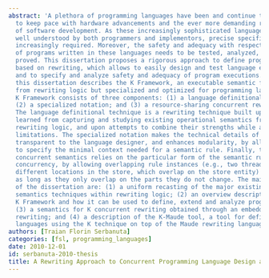 ```yaml
---
abstract: 'A plethora of programming languages have been and continue to be developed
  to keep pace with hardware advancements and the ever more demanding requirements
  of software development. As these increasingly sophisticated languages need to be
  well understood by both programmers and implementors, precise specifications are
  increasingly required. Moreover, the safety and adequacy with respect to requirements
  of programs written in these languages needs to be tested, analyzed, and, if possible,
  proved. This dissertation proposes a rigorous approach to define programming languages
  based on rewriting, which allows to easily design and test language extensions,
  and to specify and analyze safety and adequacy of program executions. To this aim,
  this dissertation describes the K Framework, an executable semantic framework inspired
  from rewriting logic but specialized and optimized for programming languages. The
  K Framework consists of three components: (1) a language definitional technique;
  (2) a specialized notation; and (3) a resource-sharing concurrent rewriting semantics.
  The language definitional technique is a rewriting technique built upon the lessons
  learned from capturing and studying existing operational semantics frameworks within
  rewriting logic, and upon attempts to combine their strengths while avoiding their
  limitations. The specialized notation makes the technical details of the technique
  transparent to the language designer, and enhances modularity, by allowing the designer
  to specify the minimal context needed for a semantic rule. Finally, the resource-sharing
  concurrent semantics relies on the particular form of the semantic rules to enhance
  concurrency, by allowing overlapping rule instances (e.g., two threads writing in
  different locations in the store, which overlap on the store entity) to apply concurrently
  as long as they only overlap on the parts they do not change. The main contributions
  of the dissertation are: (1) a uniform recasting of the major existing operational
  semantics techniques within rewriting logic; (2) an overview description of the
  K Framework and how it can be used to define, extend and analyze programming languages;
  (3) a semantics for K concurrent rewriting obtained through an embedding in graph
  rewriting; and (4) a description of the K-Maude tool, a tool for defining programming
  languages using the K technique on top of the Maude rewriting language.'
authors: [Traian Florin Serbanuta]
categories: [fsl, programming_languages]
date: 2010-12-01
id: serbanuta-2010-thesis
title: A Rewriting Approach to Concurrent Programming Language Design and Semantics
---
```

